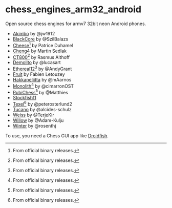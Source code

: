 # chess_engines_arm32_android
Open source chess engines for armv7 32bit neon Android phones.
* [Akimbo](Akimbo_armv7.zip) by @jw1912
* [BlackCore](BlackCore_armv7.zip) by @SzilBalazs
* [Cheese](http://cheesechess.free.fr/cheese/cheese-192-arm.zip)[^1] by Patrice Duhamel
* [Cheng4](Cheng4_armv7.zip) by Martin Sedlak
* [CT800](https://www.ct800.net/download/ct800-v1.45.zip)[^1] by Rasmus Althoff
* [Demolito](Demolito_armv7.zip) by @lucasart
* [Ethereal12](https://github.com/AndyGrant/Ethereal/releases/download/v12.75/Ethereal12.75-armv7)[^1] by @AndyGrant
* [Fruit](Fruit_armv7.zip) by Fabien Letouzey
* [Hakkapeliitta](Hakkapeliitta_armv7.zip) by @mAarnos
* [Monolith](https://github.com/cimarronOST/Monolith/releases/download/v2.01/Monolith-armv7)[^1] by @cimarronOST
* [RubiChess](https://github.com/Matthies/RubiChess/releases/download/20221203/Android-stable-binaries-20221203.zip)[^1] by @Matthies
* [Stockfish11](Stockfish11_armv7.zip)
* [Texel](https://github.com/peterosterlund2/texel/releases/download/1.08/texel108.7z)[^1] by @peterosterlund2
* [Tucano](Tucano_armv7.zip) by @alcides-schulz
* [Weiss](Weiss_armv7.zip) by @TerjeKir
* [Willow](Willow_armv7.zip) by @Adam-Kulju
* [Winter](Winter_armv7.zip) by @rosenthj

To use, you need a Chess GUI app like [Droidfish](https://f-droid.org/en/packages/org.petero.droidfish/).

[^1]: From official binary releases.
